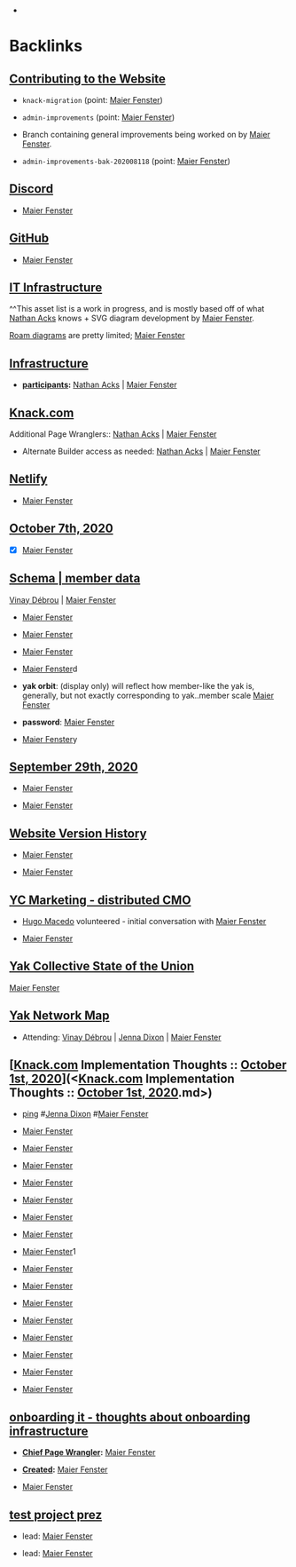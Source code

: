 - 

# Backlinks
## [Contributing to the Website](<Contributing to the Website.md>)
- `knack-migration` (point: [Maier Fenster](<Maier Fenster.md>))

- `admin-improvements` (point: [Maier Fenster](<Maier Fenster.md>))

- Branch containing general improvements being worked on by [Maier Fenster](<Maier Fenster.md>).

- `admin-improvements-bak-202008118` (point: [Maier Fenster](<Maier Fenster.md>))

## [Discord](<Discord.md>)
- [Maier Fenster](<Maier Fenster.md>)

## [GitHub](<GitHub.md>)
- [Maier Fenster](<Maier Fenster.md>)

## [IT Infrastructure](<IT Infrastructure.md>)
^^This asset list is a work in progress, and is mostly based off of what [Nathan Acks](<Nathan Acks.md>) knows + SVG diagram development by [Maier Fenster](<Maier Fenster.md>).

[Roam diagrams](https://roamresearch.com/#/app/help/page/OB_uynVDM) are pretty limited; [Maier Fenster](<Maier Fenster.md>)

## [Infrastructure](<Infrastructure.md>)
- **[participants](<participants.md>):** [Nathan Acks](<Nathan Acks.md>) | [Maier Fenster](<Maier Fenster.md>)

## [Knack.com](<Knack.com.md>)
Additional Page Wranglers:: [Nathan Acks](<Nathan Acks.md>) | [Maier Fenster](<Maier Fenster.md>)

- Alternate Builder access as needed: [Nathan Acks](<Nathan Acks.md>) | [Maier Fenster](<Maier Fenster.md>)

## [Netlify](<Netlify.md>)
- [Maier Fenster](<Maier Fenster.md>)

## [October 7th, 2020](<October 7th, 2020.md>)
- [x] [Maier Fenster](<Maier Fenster.md>)

## [Schema | member data](<Schema | member data.md>)
[Vinay Débrou](<Vinay Débrou.md>) | [Maier Fenster](<Maier Fenster.md>)

- [Maier Fenster](<Maier Fenster.md>)

- [Maier Fenster](<Maier Fenster.md>)

- [Maier Fenster](<Maier Fenster.md>)

- [Maier Fenster](<Maier Fenster.md>)d

- **yak orbit**: (display only) will reflect how member-like the yak is, generally, but not exactly corresponding to yak..member scale [Maier Fenster](<Maier Fenster.md>)

- **password**: [Maier Fenster](<Maier Fenster.md>)

- [Maier Fenster](<Maier Fenster.md>)y

## [September 29th, 2020](<September 29th, 2020.md>)
- [Maier Fenster](<Maier Fenster.md>)

- [Maier Fenster](<Maier Fenster.md>)

## [Website Version History](<Website Version History.md>)
- [Maier Fenster](<Maier Fenster.md>)

- [Maier Fenster](<Maier Fenster.md>)

## [YC Marketing - distributed CMO](<YC Marketing - distributed CMO.md>)
- [Hugo Macedo](<Hugo Macedo.md>) volunteered - initial conversation with [Maier Fenster](<Maier Fenster.md>)

- [Maier Fenster](<Maier Fenster.md>)

## [Yak Collective State of the Union](<Yak Collective State of the Union.md>)
[Maier Fenster](<Maier Fenster.md>)

## [Yak Network Map](<Yak Network Map.md>)
- Attending: [Vinay Débrou](<Vinay Débrou.md>) | [Jenna Dixon](<Jenna Dixon.md>) | [Maier Fenster](<Maier Fenster.md>)

## [[Knack.com](<[Knack.com.md>) Implementation Thoughts :: [October 1st, 2020](<October 1st, 2020.md>)](<[Knack.com](<Knack.com.md>) Implementation Thoughts :: [October 1st, 2020](<October 1st, 2020.md>).md>)
- [ping](<ping.md>) #[Jenna Dixon](<Jenna Dixon.md>) #[Maier Fenster](<Maier Fenster.md>)

- [Maier Fenster](<Maier Fenster.md>)

- [Maier Fenster](<Maier Fenster.md>)

- [Maier Fenster](<Maier Fenster.md>)

- [Maier Fenster](<Maier Fenster.md>)

- [Maier Fenster](<Maier Fenster.md>)

- [Maier Fenster](<Maier Fenster.md>)

- [Maier Fenster](<Maier Fenster.md>)

- [Maier Fenster](<Maier Fenster.md>)1

- [Maier Fenster](<Maier Fenster.md>)

- [Maier Fenster](<Maier Fenster.md>)

- [Maier Fenster](<Maier Fenster.md>)

- [Maier Fenster](<Maier Fenster.md>)

- [Maier Fenster](<Maier Fenster.md>)

- [Maier Fenster](<Maier Fenster.md>)

- [Maier Fenster](<Maier Fenster.md>)

- [Maier Fenster](<Maier Fenster.md>)

## [onboarding it - thoughts about onboarding infrastructure](<onboarding it - thoughts about onboarding infrastructure.md>)
- **[Chief Page Wrangler](<Chief Page Wrangler.md>):** [Maier Fenster](<Maier Fenster.md>)

- **[Created](<Created.md>):** [Maier Fenster](<Maier Fenster.md>)

- [Maier Fenster](<Maier Fenster.md>)

## [test project prez](<test project prez.md>)
- lead: [Maier Fenster](<Maier Fenster.md>)

- lead: [Maier Fenster](<Maier Fenster.md>)

